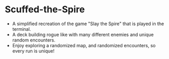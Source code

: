 # Scuffed-the-Spire
- A simplified recreation of the game "Slay the Spire" that is played in the terminal.
- A deck building rogue like with many different enemies and unique random encounters.
- Enjoy exploring a randomized map, and randomized encounters, so every run is unique!
